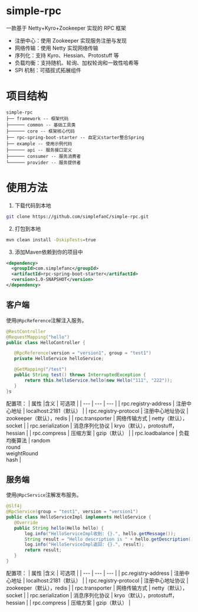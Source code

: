 # simple-rpc

一款基于 Netty+Kyro+Zookeeper 实现的 RPC 框架
- 注册中心：使用 Zookeeper 实现服务注册与发现
- 网络传输：使用 Netty 实现网络传输
- 序列化：支持 Kyro、Hessian、Protostuff 等
- 负载均衡：支持随机、轮询、加权轮询和一致性哈希等
- SPI 机制：可插拔式拓展组件

# 项目结构

```
simple-rpc
├── framework -- 框架代码
├────── common -- 基础工具类
├────── core -- 框架核心代码
├── rpc-spring-boot-starter -- 自定义starter整合Spring
├── example -- 使用示例代码
├────── api -- 服务接口定义
├────── consumer -- 服务消费者
└────── provider -- 服务提供者
```

# 使用方法
1. 下载代码到本地
```bash
git clone https://github.com/simplefanC/simple-rpc.git
```
2. 打包到本地
```bash
mvn clean install -DskipTests=true
```
3. 添加Maven依赖到你的项目中
 ```xml
 <dependency>
   <groupId>com.simplefanc</groupId>
   <artifactId>rpc-spring-boot-starter</artifactId>
   <version>1.0-SNAPSHOT</version>
 </dependency>
 ```
 ## 客户端
使用`@RpcReference`注解注入服务。
 ```java
@RestController
@RequestMapping("hello")
public class HelloController {

    @RpcReference(version = "version1", group = "test1")
    private HelloService helloService;

    @GetMapping("/test")
    public String test() throws InterruptedException {
        return this.helloService.hello(new Hello("111", "222"));
    }
}s
 ```
配置项：
|    属性 |含义      |  可选项   |
| --- | --- | --- |
| rpc.registry-address | 注册中心地址     | localhost:2181（默认）             |
| rpc.registry-protocol | 注册中心地址协议 | zookeeper（默认），redis           |
| rpc.transporter | 网络传输方式 | netty（默认），socket |
| rpc.serialization     | 消息序列化协议   | kryo（默认），protostuff，hessian      |
| rpc.compress | 压缩方案 | gzip（默认） |
| rpc.loadbalance       | 负载均衡算法     | random<br>round<br>weightRound<br>hash |


 ## 服务端
使用`@RpcService`注解发布服务。
 ```java
@Slf4j
@RpcService(group = "test1", version = "version1")
public class HelloServiceImpl implements HelloService {
    @Override
    public String hello(Hello hello) {
        log.info("HelloServiceImpl收到: {}.", hello.getMessage());
        String result = "Hello description is " + hello.getDescription();
        log.info("HelloServiceImpl返回: {}.", result);
        return result;
    }
}
 ```
 配置项：
|    属性 |含义      |  可选项   |
| --- | --- | --- |
| pc.registry-address  | 注册中心地址     | localhost:2181（默认）                 |
| rpc.registry-protocol | 注册中心地址协议 | zookeeper（默认），redis               |
| rpc.transporter       | 网络传输方式     | netty（默认），socket                  |
| rpc.serialization     | 消息序列化协议   | kryo（默认），protostuff，hessian      |
| rpc.compress          | 压缩方案         | gzip（默认）                           |
